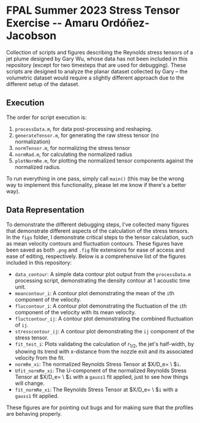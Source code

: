 # FPAL Summer 2023 Stress Tensor Exercise -- Amaru Ordóñez-Jacobson
Collection of scripts and figures describing the Reynolds stress tensors of a jet plume designed by Gary Wu, whose data has not been included in this repository (except for two timesteps that are used for debugging). These scripts are designed to analyze the planar dataset collected by Gary – the volumetric dataset would require a slightly different approach due to the different setup of the dataset. 

## Execution
The order for script execution is:
1. `processData.m`, for data post-processing and reshaping.
2. `generateTensor.m`, for generating the raw stress tensor (no normalization)
3. `normTensor.m`, for normalizing the stress tensor
4. `normRad.m`, for calculating the normalized radius
5. `plotNormRe.m`, for plotting the normalized tensor components against the normalized radius.

To run everything in one pass, simply call `main()` (this may be the wrong way to implement this functionality, please let me know if there's a better way).

## Data Representation
To demonstrate the different debugging steps, I've collected many figures that demonstrate different aspects of the calculation of the stress tensors. In the `figs` folder, I demonstrate critical steps to the tensor calculation, such as mean velocity contours and fluctuation contours. These figures have been saved as both `.png` and `.fig` file extensions for ease of access and ease of editing, respectively. Below is a comprehensive list of the figures included in this repository:
- `data_contour`: A simple data contour plot output from the `processData.m` processing script, demonstrating the density contour at 1 acoustic time unit.
- `meancontour_i`: A contour plot demonstrating the mean of the `i`th component of the velocity.
- `fluccontour_i`: A contour plot demonstrating the fluctuation of the `i`th component of the velocity with its mean velocity.
- `fluctcontour_ij`: A contour plot demonstrating the combined fluctuation of `ij`.
- `stresscontour_ij`: A contour plot demonstrating the `ij` component of the stress tensor.
- `fit_test_i`: Plots validating the calculation of $r_{1/2}$, the jet's half-width, by showing its trend with x-distance from the nozzle exit and its associated velocity from the fit.
- `normRe_xi`: The normalized Reynolds Stress Tensor at $X/D_e= \ $`i`.
- `Ufit_normRe_xi`: The U-component of the normalized Reynolds Stress Tensor at $X/D_e= \ $`i` with a `gauss1` fit applied, just to see how things will change.
- `fit_normRe_xi`: The Reynolds Stress Tensor at $X/D_e= \ $`i` with a `gauss1` fit applied.

These figures are for pointing out bugs and for making sure that the profiles are behaving properly.